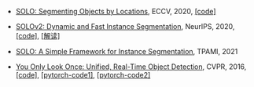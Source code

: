  - [SOLO: Segmenting Objects by Locations](https://www.ecva.net/papers/eccv_2020/papers_ECCV/papers/123630630.pdf), ECCV, 2020, [[code]](https://github.com/WXinlong/SOLO)
 
 - [SOLOv2: Dynamic and Fast Instance Segmentation](https://proceedings.neurips.cc/paper/2020/hash/cd3afef9b8b89558cd56638c3631868a-Abstract.html), NeurIPS, 2020, [[code]](https://github.com/aim-uofa/AdelaiDet/), [[解读]](https://blog.csdn.net/weixin_42708301/article/details/115557838)

 - [SOLO: A Simple Framework for Instance Segmentation](https://arxiv.org/pdf/2106.15947.pdf), TPAMI, 2021


 - [You Only Look Once: Unified, Real-Time Object Detection](https://www.cv-foundation.org/openaccess/content_cvpr_2016/papers/Redmon_You_Only_Look_CVPR_2016_paper.pdf), CVPR, 2016, [[code]](https://pjreddie.com/darknet/yolo/), [[pytorch-code1]](https://github.com/DuanYiqun/pytorch_implementation_of_Yolov1), [[pytorch-code2]](https://github.com/abeardear/pytorch-YOLO-v1)